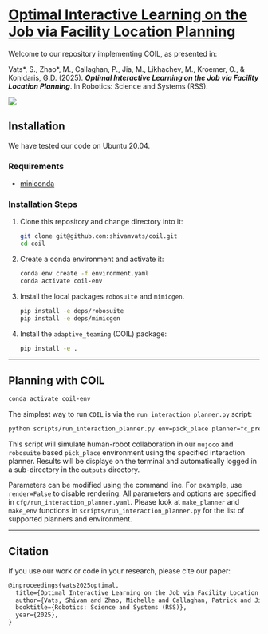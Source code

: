 # [Optimal Interactive Learning on the Job via Facility Location Planning](https://optimal-interactive-learning.github.io/)
Welcome to our repository implementing COIL, as presented in:

Vats*, S., Zhao*, M., Callaghan, P., Jia, M., Likhachev, M., Kroemer, O., & Konidaris, G.D. (2025). **_Optimal Interactive Learning on the Job via Facility Location Planning_**. In Robotics: Science and Systems (RSS).

[<img src="https://img.shields.io/badge/arxiv-%23B31B1B.svg?&style=for-the-badge&logo=arxiv&logoColor=white" />](https://arxiv.org/pdf/2505.00490)


## Installation
We have tested our code on Ubuntu 20.04.

### Requirements
- [miniconda](https://docs.conda.io/projects/miniconda/en/latest/index.html)

### Installation Steps
1. Clone this repository and change directory into it:
    ```bash
    git clone git@github.com:shivamvats/coil.git 
    cd coil
    ```
2. Create a conda environment and activate it:
    ```bash
    conda env create -f environment.yaml
    conda activate coil-env
    ```
3. Install the local packages `robosuite` and `mimicgen`.
    ```bash
   pip install -e deps/robosuite
   pip install -e deps/mimicgen 
   ```
5. Install the `adaptive_teaming` (COIL) package:
    ```bash
    pip install -e .
    ```

---
## Planning with COIL
```bash
conda activate coil-env
```

The simplest way to run `COIL` is via the `run_interaction_planner.py` script:

```bash
python scripts/run_interaction_planner.py env=pick_place planner=fc_pref_planner task_seq.num_tasks=10 render=True
```
This script will simulate human-robot collaboration in our `mujoco` and `robosuite` based `pick_place` environment using the specified interaction planner. Results will be displaye on the terminal and automatically logged in a sub-directory in the `outputs` directory.

Parameters can be modified using the command line. For example, use `render=False` to disable rendering. All parameters and options are specified in `cfg/run_interaction_planner.yaml`. Please look at `make_planner` and `make_env` functions in `scripts/run_interaction_planner.py` for the list of supported planners and environment.

---
## Citation

If you use our work or code in your research, please cite our paper:
```latex
@inproceedings{vats2025optimal,
  title={Optimal Interactive Learning on the Job via Facility Location Planning},
  author={Vats, Shivam and Zhao, Michelle and Callaghan, Patrick and Jia, Mingxi and Likhachev, Maxim and Kroemer, Oliver and Konidaris, George},
  booktitle={Robotics: Science and Systems (RSS)},
  year={2025},
}
```
